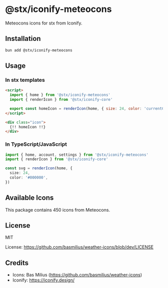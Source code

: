 # @stx/iconify-meteocons

Meteocons icons for stx from Iconify.

## Installation

```bash
bun add @stx/iconify-meteocons
```

## Usage

### In stx templates

```html
<script>
  import { home } from '@stx/iconify-meteocons'
  import { renderIcon } from '@stx/iconify-core'

  export const homeIcon = renderIcon(home, { size: 24, color: 'currentColor' })
</script>

<div class="icon">
  {!! homeIcon !!}
</div>
```

### In TypeScript/JavaScript

```typescript
import { home, account, settings } from '@stx/iconify-meteocons'
import { renderIcon } from '@stx/iconify-core'

const svg = renderIcon(home, {
  size: 24,
  color: '#000000',
})
```

## Available Icons

This package contains 450 icons from Meteocons.

## License

MIT

License: https://github.com/basmilius/weather-icons/blob/dev/LICENSE

## Credits

- Icons: Bas Milius (https://github.com/basmilius/weather-icons)
- Iconify: https://iconify.design/
